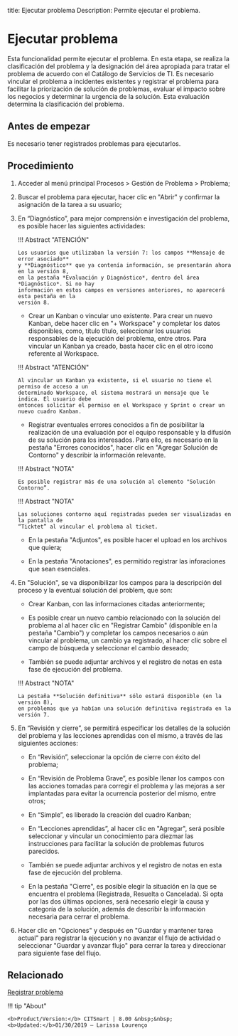 title: Ejecutar problema
Description: Permite ejecutar el problema.
# Ejecutar problema

Esta funcionalidad permite ejecutar el problema. En esta etapa, se realiza la clasificación del problema y la designación del área apropiada para tratar el problema de acuerdo con el Catálogo de Servicios de TI. Es necesario vincular el problema a incidentes existentes y registrar el problema para facilitar la priorización de solución de problemas, evaluar el impacto sobre los negocios y determinar la urgencia de la solución. Esta evaluación determina la clasificación del problema.

Antes de empezar
----------------

Es necesario tener registrados problemas para ejecutarlos.

Procedimiento
------------

1.  Acceder al menú principal Procesos \>
    Gestión de Problema \> Problema;

2.  Buscar el problema para ejecutar, hacer clic en "Abrir" y confirmar
    la asignación de la tarea a su usuario;

3.  En “Diagnóstico”, para mejor comprensión e investigación del problema, es posible
    hacer las siguientes actividades:
    
    !!! Abstract "ATENCIÓN"
    
        Los usuarios que utilizaban la versión 7: los campos **Mensaje de error asociado** 
        y **Diagnóstico** que ya contenía información, se presentarán ahora en la versión 8, 
        en la pestaña *Evaluación y Diagnóstico*, dentro del área *Diagnóstico*. Si no hay 
        información en estos campos en versiones anteriores, no aparecerá esta pestaña en la 
        versión 8.

    -   Crear un Kanban o vincular uno existente. Para crear un nuevo Kanban,
    debe hacer clic en "+ Workspace" y completar los datos disponibles, como, título
    título, seleccionar los usuarios responsables de la ejecución del problema, entre otros.
    Para vincular un Kanban ya creado, basta hacer clic en el otro icono referente al Workspace.
    
    !!! Abstract "ATENCIÓN"
    
        Al vincular un Kanban ya existente, si el usuario no tiene el permiso de acceso a un 
        determinado Workspace, el sistema mostrará un mensaje que le indica. El usuario debe 
        entonces solicitar el permiso en el Workspace y Sprint o crear un nuevo cuadro Kanban.

    -   Registrar eventuales errores conocidos a fin de posibilitar la realización de una evaluación por el
    equipo responsable y la difusión de su solución para los interesados. Para ello,
    es necesario en la pestaña "Errores conocidos", hacer clic en  "Agregar Solución de
    Contorno" y describir la información relevante.
    
    !!! Abstract "NOTA"

        Es posible registrar más de una solución al elemento "Solución Contorno”. 

    !!! Abstract "NOTA"

        Las soluciones contorno aquí registradas pueden ser visualizadas en la pantalla de
        “Ticktet” al vincular el problema al ticket.
     
    -   En la pestaña "Adjuntos", es posible hacer el upload en los archivos que quiera;

    -   En la pestaña "Anotaciones", es permitido registrar las inforaciones que sean esenciales.

4.  En "Solución", se va disponibilizar los campos para la descripción del proceso y la eventual
    solución del problem, que son:

    -   Crear Kanban, con las informaciones citadas anteriormente;

    -   Es posible crear un nuevo cambio relacionado con la solución del problema al
    al hacer clic en "Registrar Cambio" (disponible en la pestaña "Cambio") y completar
    los campos necesarios o aún vincular al problema, un cambio ya registrado,
    al hacer clic sobre el campo de búsqueda y seleccionar el cambio deseado;

    -   También se puede adjuntar archivos y el registro de notas en esta fase de
    ejecución del problema.
    
    !!! Abstract "NOTA"
    
        La pestaña **Solución definitiva** sólo estará disponible (en la versión 8), 
        en problemas que ya habían una solución definitiva registrada en la versión 7.


5.  En “Revisión y cierre”, se permitirá especificar los detalles de la
    solución del problema y las lecciones aprendidas con el mismo, a través
    de las siguientes acciones:

    -   En “Revisión”, seleccionar la opción de cierre con éxito del problema;

    -   En “Revisión de Problema Grave”, es posible llenar los campos con las acciones
    tomadas para corregir el problema y las mejoras a ser implantadas para
    evitar la ocurrencia posterior del mismo, entre otros;

    -   En “Simple”, es liberado la creación del cuadro Kanban;

    -   En “Lecciones aprendidas”, al hacer clic en "Agregar", será posible
    seleccionar y vincular un conocimiento para diezmar las instrucciones para
    facilitar la solución de problemas futuros parecidos.

    -   También se puede adjuntar archivos y el registro de notas en esta fase de
    ejecución del problema.
    
    -   En la pestaña "Cierre", es posible elegir la situación en la que se encuentra el problema 
    (Registrada, Resuelta o Cancelada). Si opta por las dos últimas opciones, será necesario elegir 
    la causa y categoría de la solución, además de describir la información necesaria para cerrar 
    el problema.

6.  Hacer clic en "Opciones" y después en "Guardar y mantener tarea actual" para registrar
    la ejecución y no avanzar el flujo de actividad o seleccionar "Guardar y avanzar flujo" para
    cerrar la tarea y direccionar para siguiente fase del flujo.
    
Relacionado
------------
 
[Registrar problema](/es-es/citsmart-platform-9/processes/problem/use/register-problem.html)

!!! tip "About"

    <b>Product/Version:</b> CITSmart | 8.00 &nbsp;&nbsp;
    <b>Updated:</b>01/30/2019 – Larissa Lourenço  
